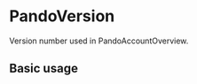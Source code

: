 # PandoVersion

Version number used in PandoAccountOverview.

## Basic usage

<example file="pando-ui/pando-version/basic" />
